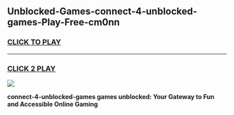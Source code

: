 
## Unblocked-Games-connect-4-unblocked-games-Play-Free-cm0nn
<h3>
<a href="https://premium76.site?title=connect-4-unblocked-games&ref=10A">CLICK TO PLAY</a></h3>
<hr>

<h3>
<a href="https://premium76.site?title=connect-4-unblocked-games&ref=10A">CLICK 2 PLAY</a>
  
</h3>

<a href="https://premium76.site?title=connect-4-unblocked-games&ref=10A"><img src="https://clearcache.store/games.png"></a>


**connect-4-unblocked-games games unblocked: Your Gateway to Fun and Accessible Online Gaming**

